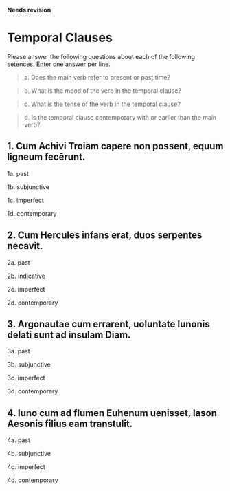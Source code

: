 **Needs revision**

# Temporal Clauses

Please answer the following questions about each of the following setences. Enter one answer per line.

> a. Does the main verb refer to present or past time?

> b. What is the mood of the verb in the temporal clause?

> c. What is the tense of the verb in the temporal clause?

> d. Is the temporal clause contemporary with or earlier than the main verb?

## 1. Cum Achivi Troiam capere non possent, equum ligneum fecērunt.

1a. past

1b. subjunctive

1c. imperfect

1d. contemporary

## 2. Cum Hercules infans erat, duos serpentes necavit.

2a. past

2b. indicative

2c. imperfect

2d. contemporary

## 3. Argonautae cum errarent, uoluntate Iunonis delati sunt ad insulam Diam.

3a. past

3b. subjunctive

3c. imperfect

3d. contemporary

## 4. Iuno cum ad flumen Euhenum uenisset, Iason Aesonis filius eam transtulit.

4a. past

4b. subjunctive

4c. imperfect 

4d. contemporary
